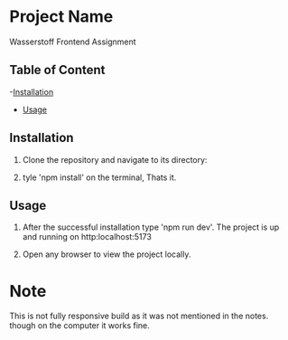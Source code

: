 # Project Name

Wasserstoff Frontend Assignment

## Table of Content

-[Installation](#installation)

- [Usage](#usage)

## Installation

1. Clone the repository and navigate to its directory:

2. tyle 'npm install' on the terminal, Thats it.

## Usage

1. After the successful installation type 'npm run dev'. The project is up and running on http:localhost:5173

2. Open any browser to view the project locally.

# Note

This is not fully responsive build as it was not mentioned in the notes. though on the computer it works fine.
